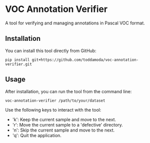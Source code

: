 # VOC Annotation Verifier

A tool for verifying and managing annotations in Pascal VOC format.

## Installation

You can install this tool directly from GitHub:

```
pip install git+https://github.com/toddamoda/voc-annotation-verifier.git
```

## Usage

After installation, you can run the tool from the command line:

```
voc-annotation-verifier /path/to/your/dataset
```

Use the following keys to interact with the tool:
- 'k': Keep the current sample and move to the next.
- 'r': Move the current sample to a 'defective' directory.
- 'n': Skip the current sample and move to the next.
- 'q': Quit the application.